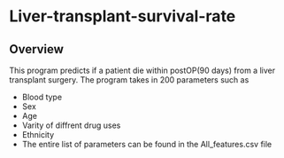 # Liver-transplant-survival-rate

## Overview
This program predicts if a patient die within postOP(90 days) from a liver transplant surgery. The program takes in 200 parameters such as 
- Blood type
- Sex
- Age
- Varity of diffrent drug uses
- Ethnicity
- The entire list of parameters can be found in the All_features.csv file

## 


